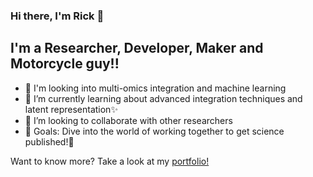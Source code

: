 ### Hi there, I'm Rick 👋
<!--
[![Website](https://img.shields.io/website?label=codeSTACKr.com&style=for-the-badge&url=https%3A%2F%2Fcodestackr.com)](https://codestackr.com)
[![Twitter Follow](https://img.shields.io/twitter/follow/codeSTACKr?color=1DA1F2&logo=twitter&style=for-the-badge)](https://twitter.com/intent/follow?original_referer=https%3A%2F%2Fgithub.com%2FcodeSTACKr&screen_name=codeSTACKr)
-->
## I'm a Researcher, Developer, Maker and Motorcycle guy!!

- 🔭 I'm looking into multi-omics integration and machine learning
- 🌱 I’m currently learning about advanced integration techniques and latent representation✨
- 👯 I’m looking to collaborate with other researchers
- 🥅 Goals: Dive into the world of working together to get science published!💪

Want to know more? Take a look at my [portfolio!](https://rrtk2.github.io/Rrtk2/)

